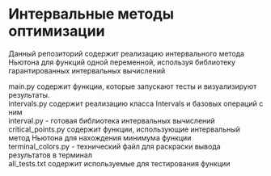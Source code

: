 # Интервальные методы оптимизации

Данный репозиторий содержит реализацию интервального метода Ньютона для функций одной переменной, 
используя библиотеку гарантированных интервальных вычислений

main.py содержит функции, которые запускают тесты и визуализируют результаты. \
intervals.py содержит реализацию класса Intervals и базовых операций с ним \
interval.py - готовая библиотека интервальных вычислений \
critical_points.py содержит функции, использующие интервальный метод Ньютона для нахождения минимума функции\
terminal_colors.py - технический файл для раскраски вывода результатов в терминал \
all_tests.txt содержит используемые для тестирования функции
